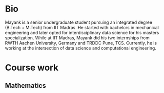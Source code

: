 <html>
<head>
<title>
Mayank Raj
</title>
</head>
<body>
<p><h1>Bio</h1></p>
  <p>Mayank is a senior undergraduate student pursuing an integrated degree (B.Tech + M.Tech) from IIT Madras. He started with bachelors in mechanical engineering and later opted for interdisciplinary data science for his masters specialization. While at IIT Madras, Mayank did his two internships from RWTH Aachen University, Germany and TRDDC Pune, TCS. Currently, he is working at the intersection of data science and computational engineering. </p>
<p><h1>Course work</h1></p>
 <p><h2>Mathematics</h2></p>
  
</body>
</html>
